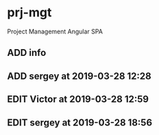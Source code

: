 # prj-mgt
Project Management Angular SPA

## ADD info
## ADD sergey at 2019-03-28 12:28

## EDIT Victor at 2019-03-28 12:59
## EDIT sergey at 2019-03-28 18:56
